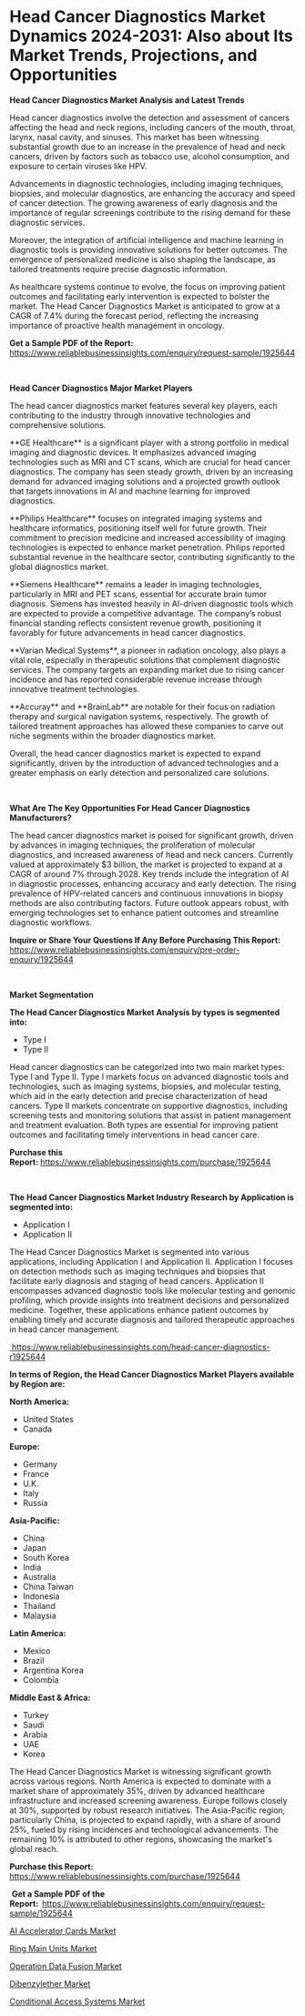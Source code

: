 <p><h1>Head Cancer Diagnostics Market Dynamics 2024-2031: Also about Its Market Trends, Projections, and Opportunities</h1></p><p><strong>Head Cancer Diagnostics Market Analysis and Latest Trends</strong></p>
<p><p>Head cancer diagnostics involve the detection and assessment of cancers affecting the head and neck regions, including cancers of the mouth, throat, larynx, nasal cavity, and sinuses. This market has been witnessing substantial growth due to an increase in the prevalence of head and neck cancers, driven by factors such as tobacco use, alcohol consumption, and exposure to certain viruses like HPV. </p><p>Advancements in diagnostic technologies, including imaging techniques, biopsies, and molecular diagnostics, are enhancing the accuracy and speed of cancer detection. The growing awareness of early diagnosis and the importance of regular screenings contribute to the rising demand for these diagnostic services. </p><p>Moreover, the integration of artificial intelligence and machine learning in diagnostic tools is providing innovative solutions for better outcomes. The emergence of personalized medicine is also shaping the landscape, as tailored treatments require precise diagnostic information. </p><p>As healthcare systems continue to evolve, the focus on improving patient outcomes and facilitating early intervention is expected to bolster the market. The Head Cancer Diagnostics Market is anticipated to grow at a CAGR of 7.4% during the forecast period, reflecting the increasing importance of proactive health management in oncology.</p></p>
<p><strong>Get a Sample PDF of the Report:&nbsp;</strong> <a href="https://www.reliablebusinessinsights.com/enquiry/request-sample/1925644?utm_campaign=96&utm_medium=2&utm_source=Github&utm_content=ia&utm_term=24102024&utm_id=head-cancer-diagnostics">https://www.reliablebusinessinsights.com/enquiry/request-sample/1925644</a></p>
<p>&nbsp;</p>
<p><strong>Head Cancer Diagnostics Major Market Players</strong></p>
<p><p>The head cancer diagnostics market features several key players, each contributing to the industry through innovative technologies and comprehensive solutions. </p><p>**GE Healthcare** is a significant player with a strong portfolio in medical imaging and diagnostic devices. It emphasizes advanced imaging technologies such as MRI and CT scans, which are crucial for head cancer diagnostics. The company has seen steady growth, driven by an increasing demand for advanced imaging solutions and a projected growth outlook that targets innovations in AI and machine learning for improved diagnostics.</p><p>**Philips Healthcare** focuses on integrated imaging systems and healthcare informatics, positioning itself well for future growth. Their commitment to precision medicine and increased accessibility of imaging technologies is expected to enhance market penetration. Philips reported substantial revenue in the healthcare sector, contributing significantly to the global diagnostics market.</p><p>**Siemens Healthcare** remains a leader in imaging technologies, particularly in MRI and PET scans, essential for accurate brain tumor diagnosis. Siemens has invested heavily in AI-driven diagnostic tools which are expected to provide a competitive advantage. The company’s robust financial standing reflects consistent revenue growth, positioning it favorably for future advancements in head cancer diagnostics.</p><p>**Varian Medical Systems**, a pioneer in radiation oncology, also plays a vital role, especially in therapeutic solutions that complement diagnostic services. The company targets an expanding market due to rising cancer incidence and has reported considerable revenue increase through innovative treatment technologies.</p><p>**Accuray** and **BrainLab** are notable for their focus on radiation therapy and surgical navigation systems, respectively. The growth of tailored treatment approaches has allowed these companies to carve out niche segments within the broader diagnostics market. </p><p>Overall, the head cancer diagnostics market is expected to expand significantly, driven by the introduction of advanced technologies and a greater emphasis on early detection and personalized care solutions.</p></p>
<p>&nbsp;</p>
<p><strong>What Are The Key Opportunities For Head Cancer Diagnostics Manufacturers?</strong></p>
<p><p>The head cancer diagnostics market is poised for significant growth, driven by advances in imaging techniques, the proliferation of molecular diagnostics, and increased awareness of head and neck cancers. Currently valued at approximately $3 billion, the market is projected to expand at a CAGR of around 7% through 2028. Key trends include the integration of AI in diagnostic processes, enhancing accuracy and early detection. The rising prevalence of HPV-related cancers and continuous innovations in biopsy methods are also contributing factors. Future outlook appears robust, with emerging technologies set to enhance patient outcomes and streamline diagnostic workflows.</p></p>
<p><strong>Inquire or Share Your Questions If Any Before Purchasing This Report:</strong> <a href="https://www.reliablebusinessinsights.com/enquiry/pre-order-enquiry/1925644?utm_campaign=96&utm_medium=2&utm_source=Github&utm_content=ia&utm_term=24102024&utm_id=head-cancer-diagnostics">https://www.reliablebusinessinsights.com/enquiry/pre-order-enquiry/1925644</a></p>
<p>&nbsp;</p>
<p><strong>Market Segmentation</strong></p>
<p><strong>The Head Cancer Diagnostics Market Analysis by types is segmented into:</strong></p>
<p><ul><li>Type I</li><li>Type II</li></ul></p>
<p><p>Head cancer diagnostics can be categorized into two main market types: Type I and Type II. Type I markets focus on advanced diagnostic tools and technologies, such as imaging systems, biopsies, and molecular testing, which aid in the early detection and precise characterization of head cancers. Type II markets concentrate on supportive diagnostics, including screening tests and monitoring solutions that assist in patient management and treatment evaluation. Both types are essential for improving patient outcomes and facilitating timely interventions in head cancer care.</p></p>
<p><strong>Purchase this Report:&nbsp;</strong><a href="https://www.reliablebusinessinsights.com/purchase/1925644?utm_campaign=96&utm_medium=2&utm_source=Github&utm_content=ia&utm_term=24102024&utm_id=head-cancer-diagnostics">https://www.reliablebusinessinsights.com/purchase/1925644</a></p>
<p>&nbsp;</p>
<p><strong>The Head Cancer Diagnostics Market Industry Research by Application is segmented into:</strong></p>
<p><ul><li>Application I</li><li>Application II</li></ul></p>
<p><p>The Head Cancer Diagnostics Market is segmented into various applications, including Application I and Application II. Application I focuses on detection methods such as imaging techniques and biopsies that facilitate early diagnosis and staging of head cancers. Application II encompasses advanced diagnostic tools like molecular testing and genomic profiling, which provide insights into treatment decisions and personalized medicine. Together, these applications enhance patient outcomes by enabling timely and accurate diagnosis and tailored therapeutic approaches in head cancer management.</p></p>
<p><a href="https://www.reliablebusinessinsights.com/head-cancer-diagnostics-r1925644?utm_campaign=96&utm_medium=2&utm_source=Github&utm_content=ia&utm_term=24102024&utm_id=head-cancer-diagnostics">&nbsp;https://www.reliablebusinessinsights.com/head-cancer-diagnostics-r1925644</a></p>
<p><strong>In terms of Region, the Head Cancer Diagnostics Market Players available by Region are:</strong></p>
<p>
    <p> <strong> North America: </strong>
        <ul>
            <li>United States</li>
            <li>Canada</li>
        </ul>
        </p> 
    <p> <strong> Europe: </strong>
        <ul>
            <li>Germany</li>
            <li>France</li>
            <li>U.K.</li>
            <li>Italy</li>
            <li>Russia</li>
        </ul>
        </p> 
    <p> <strong> Asia-Pacific: </strong>
        <ul>
            <li>China</li>
            <li>Japan</li>
            <li>South Korea</li>
            <li>India</li>
            <li>Australia</li>
            <li>China Taiwan</li>
            <li>Indonesia</li>
            <li>Thailand</li>
            <li>Malaysia</li>
        </ul>
        </p> 
    <p> <strong> Latin America: </strong>
        <ul>
            <li>Mexico</li>
            <li>Brazil</li>
            <li>Argentina Korea</li>
            <li>Colombia</li>
        </ul>
        </p> 
    <p> <strong> Middle East & Africa: </strong>
        <ul>
            <li>Turkey</li>
            <li>Saudi</li>
            <li>Arabia</li>
            <li>UAE</li>
            <li>Korea</li>
        </ul>
    </p>
    </p>
<p><p>The Head Cancer Diagnostics Market is witnessing significant growth across various regions. North America is expected to dominate with a market share of approximately 35%, driven by advanced healthcare infrastructure and increased screening awareness. Europe follows closely at 30%, supported by robust research initiatives. The Asia-Pacific region, particularly China, is projected to expand rapidly, with a share of around 25%, fueled by rising incidences and technological advancements. The remaining 10% is attributed to other regions, showcasing the market's global reach.</p></p>
<p><strong>Purchase this Report: </strong><a href="https://www.reliablebusinessinsights.com/purchase/1925644?utm_campaign=96&utm_medium=2&utm_source=Github&utm_content=ia&utm_term=24102024&utm_id=head-cancer-diagnostics">https://www.reliablebusinessinsights.com/purchase/1925644</a></p>
<p>&nbsp;<strong>Get a Sample PDF of the Report:&nbsp;&nbsp;</strong><a href="https://www.reliablebusinessinsights.com/enquiry/request-sample/1925644?utm_campaign=96&utm_medium=2&utm_source=Github&utm_content=ia&utm_term=24102024&utm_id=head-cancer-diagnostics">https://www.reliablebusinessinsights.com/enquiry/request-sample/1925644</a></p>
<p><strong></strong></p>
<p><p><a href="https://www.linkedin.com/pulse/ai-accelerator-cards-market-penetration-strategies-untapped-pldne?utm_campaign=96&utm_medium=2&utm_source=Github&utm_content=ia&utm_term=24102024&utm_id=head-cancer-diagnostics">AI Accelerator Cards Market</a></p><p><a href="https://issuu.com/reportprime-2/docs/ring-main-units-market-size-2030.pp_61a7fe650611a3?utm_campaign=96&utm_medium=2&utm_source=Github&utm_content=ia&utm_term=24102024&utm_id=head-cancer-diagnostics">Ring Main Units Market</a></p><p><a href="https://www.linkedin.com/pulse/analyzing-global-operation-data-fusion-market-growth-prospects-dqcie?utm_campaign=96&utm_medium=2&utm_source=Github&utm_content=ia&utm_term=24102024&utm_id=head-cancer-diagnostics">Operation Data Fusion Market</a></p><p><a href="https://medium.com/@janelbaub6/unlocking-growth-potential-strategic-analysis-of-dibenzylether-market-forecasted-for-period-from-85ee8d6863e3?postPublishedType=repub&utm_campaign=96&utm_medium=2&utm_source=Github&utm_content=ia&utm_term=24102024&utm_id=head-cancer-diagnostics">Dibenzylether Market</a></p><p><a href="https://issuu.com/reportprime-2/docs/conditional-access-systems-market-s_f5da3a3df9e4e4?utm_campaign=96&utm_medium=2&utm_source=Github&utm_content=ia&utm_term=24102024&utm_id=head-cancer-diagnostics">Conditional Access Systems Market</a></p></p>